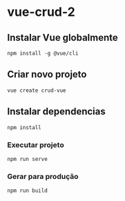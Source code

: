 # vue-crud-2

## Instalar Vue globalmente
`npm install -g @vue/cli`

## Criar novo projeto
`vue create crud-vue`

## Instalar dependencias
`npm install`

### Executar projeto
`npm run serve`

### Gerar para produção
`npm run build`
